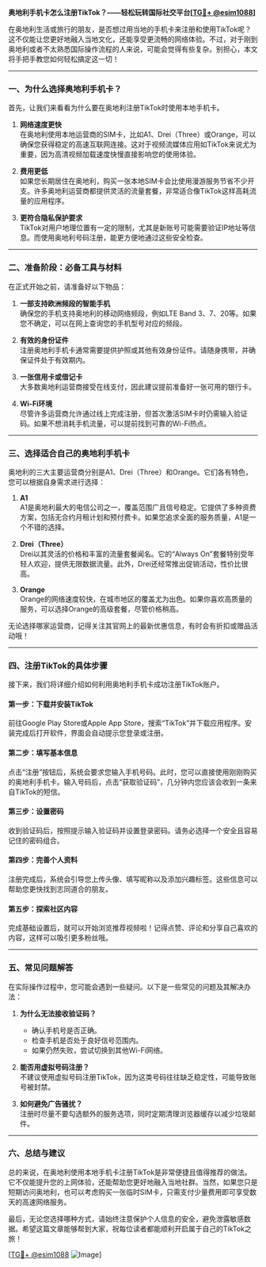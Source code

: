 **奥地利手机卡怎么注册TikTok？——轻松玩转国际社交平台[[TG💪+ @esim1088](https://t.me/s/esim1088)]**

在奥地利生活或旅行的朋友，是否想过用当地的手机卡来注册和使用TikTok呢？这不仅能让您更好地融入当地文化，还能享受更流畅的网络体验。不过，对于刚到奥地利或者不太熟悉国际操作流程的人来说，可能会觉得有些复杂。别担心，本文将手把手教您如何轻松搞定这一切！

---

### **一、为什么选择奥地利手机卡？**

首先，让我们来看看为什么要在奥地利注册TikTok时使用本地手机卡。  

1. **网络速度更快**  
   在奥地利使用本地运营商的SIM卡，比如A1、Drei（Three）或Orange，可以确保您获得稳定的高速互联网连接。这对于视频流媒体应用如TikTok来说尤为重要，因为高清视频加载速度快慢直接影响您的使用体验。

2. **费用更低**  
   如果您长期居住在奥地利，购买一张本地SIM卡会比使用漫游服务节省不少开支。许多奥地利运营商都提供灵活的流量套餐，非常适合像TikTok这样高耗流量的应用程序。

3. **更符合隐私保护要求**  
   TikTok对用户地理位置有一定的限制，尤其是新账号可能需要验证IP地址等信息。而使用奥地利号码注册，能更方便地通过这些安全检查。

---

### **二、准备阶段：必备工具与材料**

在正式开始之前，请准备好以下物品：

1. **一部支持欧洲频段的智能手机**  
   确保您的手机支持奥地利的移动网络频段，例如LTE Band 3、7、20等。如果您不确定，可以在网上查询您的手机型号对应的频段。

2. **有效的身份证件**  
   注册奥地利手机卡通常需要提供护照或其他有效身份证件。请随身携带，并确保证件处于有效期内。

3. **一张信用卡或借记卡**  
   大多数奥地利运营商接受在线支付，因此建议提前准备好一张可用的银行卡。

4. **Wi-Fi环境**  
   尽管许多运营商允许通过线上完成注册，但首次激活SIM卡时仍需输入验证码。如果不想消耗手机流量，可以提前找到可靠的Wi-Fi热点。

---

### **三、选择适合自己的奥地利手机卡**

奥地利的三大主要运营商分别是A1、Drei（Three）和Orange。它们各有特色，您可以根据自身需求进行选择：

1. **A1**  
   A1是奥地利最大的电信公司之一，覆盖范围广且信号稳定。它提供了多种资费方案，包括无合约月租计划和预付费卡。如果您追求全面的服务质量，A1是一个不错的选择。

2. **Drei（Three）**  
   Drei以其灵活的价格和丰富的流量套餐闻名。它的“Always On”套餐特别受年轻人欢迎，提供无限数据流量。此外，Drei还经常推出促销活动，性价比很高。

3. **Orange**  
   Orange的网络速度较快，在城市地区的覆盖尤为出色。如果你喜欢高质量的服务，可以选择Orange的高级套餐，尽管价格稍高。

无论选择哪家运营商，记得关注其官网上的最新优惠信息，有时会有折扣或赠品活动哦！

---

### **四、注册TikTok的具体步骤**

接下来，我们将详细介绍如何利用奥地利手机卡成功注册TikTok账户。

#### **第一步：下载并安装TikTok**
前往Google Play Store或Apple App Store，搜索“TikTok”并下载应用程序。安装完成后打开软件，界面会自动提示您登录或注册。

#### **第二步：填写基本信息**
点击“注册”按钮后，系统会要求您输入手机号码。此时，您可以直接使用刚刚购买的奥地利手机卡。输入号码后，点击“获取验证码”，几分钟内您应该会收到一条来自TikTok的短信。

#### **第三步：设置密码**
收到验证码后，按照提示输入验证码并设置登录密码。请务必选择一个安全且容易记住的密码组合。

#### **第四步：完善个人资料**
注册完成后，系统会引导您上传头像、填写昵称以及添加兴趣标签。这些信息可以帮助您更快找到志同道合的朋友。

#### **第五步：探索社区内容**
完成基础设置后，就可以开始浏览推荐视频啦！记得点赞、评论和分享自己喜欢的内容，这样可以吸引更多粉丝哦。

---

### **五、常见问题解答**

在实际操作过程中，您可能会遇到一些疑问。以下是一些常见的问题及其解决办法：

1. **为什么无法接收验证码？**  
   - 确认手机号是否正确。
   - 检查手机是否处于良好信号范围内。
   - 如果仍然失败，尝试切换到其他Wi-Fi网络。

2. **能否用虚拟号码注册？**  
   不建议使用虚拟号码注册TikTok，因为这类号码往往缺乏稳定性，可能导致账号被封禁。

3. **如何避免广告骚扰？**  
   注册时尽量不要勾选额外的服务选项，同时定期清理浏览器缓存以减少垃圾邮件。

---

### **六、总结与建议**

总的来说，在奥地利使用本地手机卡注册TikTok是非常便捷且值得推荐的做法。它不仅能提升您的上网体验，还能帮助您更好地融入当地社群。当然，如果您只是短期访问奥地利，也可以考虑购买一张临时SIM卡，只需支付少量费用即可享受数天的高速网络服务。

最后，无论您选择哪种方式，请始终注意保护个人信息的安全，避免泄露敏感数据。希望这篇文章能够帮到大家，祝每位读者都能顺利开启属于自己的TikTok之旅！

[[TG💪+ @esim1088](https://t.me/s/esim1088) ![Image](https://i.postimg.cc/4NQfJmqS/Snipaste-2025-05-13-00-14-12.png)]